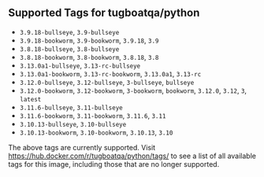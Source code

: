 ## Supported Tags for tugboatqa/python

* `3.9.18-bullseye`, `3.9-bullseye`
* `3.9.18-bookworm`, `3.9-bookworm`, `3.9.18`, `3.9`
* `3.8.18-bullseye`, `3.8-bullseye`
* `3.8.18-bookworm`, `3.8-bookworm`, `3.8.18`, `3.8`
* `3.13.0a1-bullseye`, `3.13-rc-bullseye`
* `3.13.0a1-bookworm`, `3.13-rc-bookworm`, `3.13.0a1`, `3.13-rc`
* `3.12.0-bullseye`, `3.12-bullseye`, `3-bullseye`, `bullseye`
* `3.12.0-bookworm`, `3.12-bookworm`, `3-bookworm`, `bookworm`, `3.12.0`, `3.12`, `3`, `latest`
* `3.11.6-bullseye`, `3.11-bullseye`
* `3.11.6-bookworm`, `3.11-bookworm`, `3.11.6`, `3.11`
* `3.10.13-bullseye`, `3.10-bullseye`
* `3.10.13-bookworm`, `3.10-bookworm`, `3.10.13`, `3.10`

The above tags are currently supported. Visit https://hub.docker.com/r/tugboatqa/python/tags/ to see a list of all available tags for this image, including those that are no longer supported.
